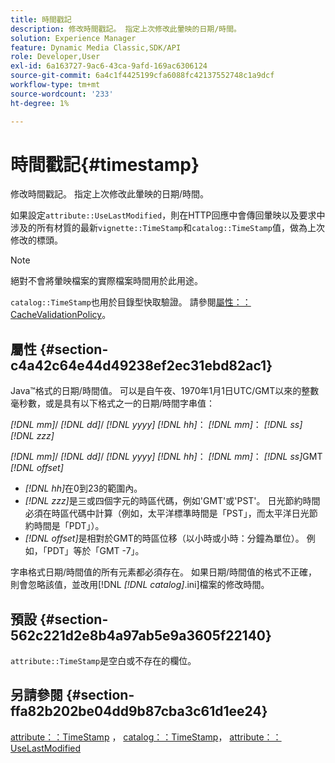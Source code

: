 ```yaml
---
title: 時間戳記
description: 修改時間戳記。 指定上次修改此暈映的日期/時間。
solution: Experience Manager
feature: Dynamic Media Classic,SDK/API
role: Developer,User
exl-id: 6a163727-9ac6-43ca-9afd-169ac6306124
source-git-commit: 6a4c1f4425199cfa6088fc42137552748c1a9dcf
workflow-type: tm+mt
source-wordcount: '233'
ht-degree: 1%

---
```


# 時間戳記{#timestamp}

修改時間戳記。 指定上次修改此暈映的日期/時間。

如果設定`attribute::UseLastModified`，則在HTTP回應中會傳回暈映以及要求中涉及的所有材質的最新`vignette::TimeStamp`和`catalog::TimeStamp`值，做為上次修改的標頭。

>[!NOTE]
>
>絕對不會將暈映檔案的實際檔案時間用於此用途。

`catalog::TimeStamp`也用於目錄型快取驗證。 請參閱[屬性：：CacheValidationPolicy](/help/aem-is-ir-api/ir-api/material-cat/image-rendering-api-ref/c-ir-material-catalog/c-ir-attributes-reference/r-ir-cachevalidationpolicy.md)。

## 屬性 {#section-c4a42c64e44d49238ef2ec31ebd82ac1}

Java™格式的日期/時間值。 可以是自午夜、1970年1月1日UTC/GMT以來的整數毫秒數，或是具有以下格式之一的日期/時間字串值：

*[!DNL mm]*/ *[!DNL dd]*/ *[!DNL yyyy]* *[!DNL hh]*： *[!DNL mm]*： *[!DNL ss]* *[!DNL zzz]*

*[!DNL mm]*/ *[!DNL dd]*/ *[!DNL yyyy]* *[!DNL hh]*： *[!DNL mm]*： *[!DNL ss]*&#x200B;GMT *[!DNL offset]*

* *[!DNL hh]*&#x200B;在0到23的範圍內。
* *[!DNL zzz]*&#x200B;是三或四個字元的時區代碼，例如&#39;GMT&#39;或&#39;PST&#39;。 日光節約時間必須在時區代碼中計算（例如，太平洋標準時間是「PST」，而太平洋日光節約時間是「PDT」）。
* *[!DNL offset]*&#x200B;是相對於GMT的時區位移（以小時或小時：分鐘為單位）。 例如，「PDT」等於「GMT -7」。

字串格式日期/時間值的所有元素都必須存在。 如果日期/時間值的格式不正確，則會忽略該值，並改用[!DNL *[!DNL catalog]*.ini]檔案的修改時間。

## 預設 {#section-562c221d2e8b4a97ab5e9a3605f22140}

`attribute::TimeStamp`是空白或不存在的欄位。

## 另請參閱 {#section-ffa82b202be04dd9b87cba3c61d1ee24}

[attribute：：TimeStamp](../../../../../ir-api/material-cat/image-rendering-api-ref/c-ir-material-catalog/c-ir-attributes-reference/r-ir-timestamp.md#reference-8373ad4ee03d4e4b9a8fc96cf42b3181) ， [catalog：：TimeStamp](../../../../../ir-api/material-cat/image-rendering-api-ref/c-ir-material-catalog/c-ir-material-data-reference/r-ir-timestamp-dataref.md#reference-6daf7973dc4f4b4e9e8165756db7c319)， [attribute：：UseLastModified](../../../../../ir-api/material-cat/image-rendering-api-ref/c-ir-material-catalog/c-ir-attributes-reference/r-ir-uselastmodified.md#reference-d2ab628c9e004fedbd38324866dbca1d)
